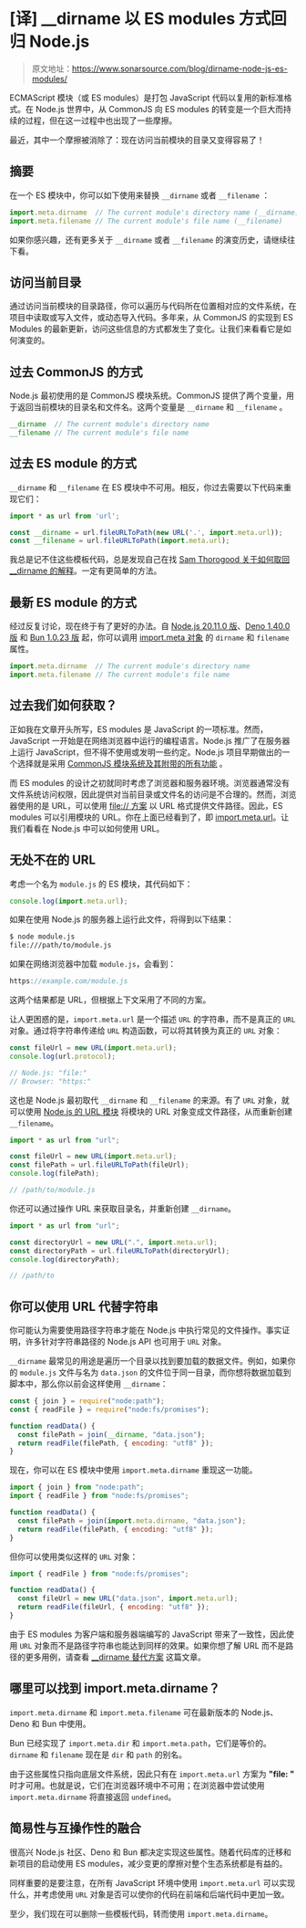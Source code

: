 # [译] __dirname 以 ES modules 方式回归 Node.js

> 原文地址：https://www.sonarsource.com/blog/dirname-node-js-es-modules/

ECMAScript 模块（或 ES modules）是打包 JavaScript 代码以复用的新标准格式。在 Node.js 世界中，从 CommonJS 向 ES modules 的转变是一个巨大而持续的过程，但在这一过程中也出现了一些摩擦。

最近，其中一个摩擦被消除了：现在访问当前模块的目录又变得容易了！

## 摘要

在一个 ES 模块中，你可以如下使用来替换 `__dirname` 或者 `__filename` ：

```js
import.meta.dirname  // The current module's directory name (__dirname)
import.meta.filename // The current module's file name (__filename)
```

如果你感兴趣，还有更多关于 `__dirname` 或者 `__filename` 的演变历史，请继续往下看。

## 访问当前目录

通过访问当前模块的目录路径，你可以遍历与代码所在位置相对应的文件系统，在项目中读取或写入文件，或动态导入代码。多年来，从 CommonJS 的实现到 ES Modules 的最新更新，访问这些信息的方式都发生了变化。让我们来看看它是如何演变的。

## 过去 CommonJS 的方式

Node.js 最初使用的是 CommonJS 模块系统。CommonJS 提供了两个变量，用于返回当前模块的目录名和文件名。这两个变量是 `__dirname` 和 `__filename` 。

```js
__dirname  // The current module's directory name
__filename // The current module's file name
```

## 过去 ES module 的方式

`__dirname` 和 `__filename` 在 ES 模块中不可用。相反，你过去需要以下代码来重现它们：

```js
import * as url from 'url';

const __dirname = url.fileURLToPath(new URL('.', import.meta.url));
const __filename = url.fileURLToPath(import.meta.url);
```

我总是记不住这些模板代码，总是发现自己在找 [Sam Thorogood 关于如何取回 __dirname 的解释](https://blog.logrocket.com/alternatives-dirname-node-js-es-modules)。一定有更简单的方法。

## 最新 ES module 的方式

经过反复讨论，现在终于有了更好的办法。自 [Node.js 20.11.0 版](https://nodejs.org/en/blog/release/v20.11.0)、[Deno 1.40.0 版](https://deno.com/blog/v1.40#importmetafilename-and-importmetadirname) 和 [Bun 1.0.23 版](https://bun.sh/blog/bun-v1.0.23#import-meta-dirname-and-import-meta-filename-support) 起，你可以调用 [import.meta 对象](https://nodejs.org/docs/latest/api/esm.html#importmeta) 的 `dirname` 和 `filename` 属性。

```js
import.meta.dirname  // The current module's directory name
import.meta.filename // The current module's file name
```

## 过去我们如何获取？

正如我在文章开头所写，ES modules 是 JavaScript 的一项标准。然而，JavaScript 一开始是在网络浏览器中运行的编程语言。Node.js 推广了在服务器上运行 JavaScript，但不得不使用或发明一些约定。Node.js 项目早期做出的一个选择就是采用 [CommonJS 模块系统及其附带的所有功能](https://nodejs.org/docs/latest/api/modules.html#modules-commonjs-modules) 。

而 ES modules 的设计之初就同时考虑了浏览器和服务器环境。浏览器通常没有文件系统访问权限，因此提供对当前目录或文件名的访问是不合理的。然而，浏览器使用的是 URL，可以使用 [file:// 方案](https://en.wikipedia.org/wiki/File_URI_scheme) 以 URL 格式提供文件路径。因此，ES modules 可以引用模块的 URL。你在上面已经看到了，即 [import.meta.url](https://nodejs.org/docs/latest/api/esm.html#importmetaurl)。让我们看看在 Node.js 中可以如何使用 URL。

## 无处不在的 URL

考虑一个名为 `module.js` 的 ES 模块，其代码如下：

```js
console.log(import.meta.url);
```

如果在使用 Node.js 的服务器上运行此文件，将得到以下结果：

```bash
$ node module.js
file:///path/to/module.js
```

如果在网络浏览器中加载 `module.js`，会看到：

```js
https://example.com/module.js
```

这两个结果都是 URL，但根据上下文采用了不同的方案。

让人更困惑的是，`import.meta.url` 是一个描述 `URL` 的字符串，而不是真正的 `URL` 对象。通过将字符串传递给 `URL` 构造函数，可以将其转换为真正的 `URL` 对象：

```js
const fileUrl = new URL(import.meta.url);
console.log(url.protocol);

// Node.js: "file:"
// Browser: "https:"
```

这也是 Node.js 最初取代 `__dirname` 和 `__filename` 的来源。有了 `URL` 对象，就可以使用 [Node.js 的 URL 模块](https://nodejs.org/docs/latest/api/url.html#urlfileurltopathurl) 将模块的 URL 对象变成文件路径，从而重新创建 `__filename`。

```js
import * as url from "url";

const fileUrl = new URL(import.meta.url);
const filePath = url.fileURLToPath(fileUrl);
console.log(filePath);

// /path/to/module.js
```

你还可以通过操作 URL 来获取目录名，并重新创建 `__dirname`。

```js
import * as url from "url";

const directoryUrl = new URL(".", import.meta.url);
const directoryPath = url.fileURLToPath(directoryUrl);
console.log(directoryPath);

// /path/to
```

## 你可以使用 URL 代替字符串

你可能认为需要使用路径字符串才能在 Node.js 中执行常见的文件操作。事实证明，许多针对字符串路径的 Node.js API 也可用于 `URL` 对象。

`__dirname` 最常见的用途是遍历一个目录以找到要加载的数据文件。例如，如果你的 `module.js` 文件与名为 `data.json` 的文件位于同一目录，而你想将数据加载到脚本中，那么你以前会这样使用 `__dirname`：

```js
const { join } = require("node:path");
const { readFile } = require("node:fs/promises");

function readData() {
  const filePath = join(__dirname, "data.json");
  return readFile(filePath, { encoding: "utf8" });
} 
```

现在，你可以在 ES 模块中使用 `import.meta.dirname` 重现这一功能。

```js
import { join } from "node:path";
import { readFile } from "node:fs/promises";

function readData() {
  const filePath = join(import.meta.dirname, "data.json");
  return readFile(filePath, { encoding: "utf8" });
} 
```

但你可以使用类似这样的 `URL` 对象：

```js
import { readFile } from "node:fs/promises";

function readData() {
  const fileUrl = new URL("data.json", import.meta.url);
  return readFile(fileUrl, { encoding: "utf8" });
}
```

由于 ES modules 为客户端和服务器端编写的 JavaScript 带来了一致性，因此使用 `URL` 对象而不是路径字符串也能达到同样的效果。如果你想了解 URL 而不是路径的更多用例，请查看 [__dirname 替代方案](https://blog.logrocket.com/alternatives-dirname-node-js-es-modules/#what-is-your-goal) 这篇文章。

## 哪里可以找到 import.meta.dirname？

`import.meta.dirname` 和 `import.meta.filename` 可在最新版本的 Node.js、Deno 和 Bun 中使用。

Bun 已经实现了 `import.meta.dir` 和 `import.meta.path`，它们是等价的。`dirname` 和 `filename` 现在是 `dir` 和 `path` 的别名。

由于这些属性只指向底层文件系统，因此只有在 `import.meta.url` 方案为 **"file: "** 时才可用。也就是说，它们在浏览器环境中不可用；在浏览器中尝试使用 `import.meta.dirname` 将直接返回 `undefined`。

## 简易性与互操作性的融合

很高兴 Node.js 社区、Deno 和 Bun 都决定实现这些属性。随着代码库的迁移和新项目的启动使用 ES modules，减少变更的摩擦对整个生态系统都是有益的。

同样重要的是要注意，在所有 JavaScript 环境中使用 `import.meta.url` 可以实现什么，并考虑使用 `URL` 对象是否可以使你的代码在前端和后端代码中更加一致。

至少，我们现在可以删除一些模板代码，转而使用 `import.meta.dirname`。

<Giscus
  repo="xkyong/blogs"
  repo-id="R_kgDOMk5dyA"
  category="Announcements"
  category-id="DIC_kwDOMk5dyM4ChwJe"
  mapping="title"
  reactions-enabled="1"
  emit-metadata="0"
  input-position="top"
  theme="preferred_color_scheme"
  lang="zh-CN"
  loading="lazy"
/>
